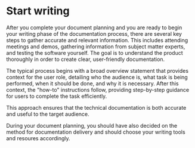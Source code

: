 # Start writing

After you complete your document planning and you are ready to begin your writing phase of the documentation process, there are several key steps to gather accurate and relevant information. This includes attending meetings and demos, gathering information from subject matter experts, and testing the software yourself. The goal is to understand the product thoroughly in order to create clear, user-friendly documentation.

The typical process begins with a broad overview statement that provides context for the user role, detailing who the audience is, what task is being performed, when it should be done, and why it is necessary. After this context, the "how-to" instructions follow, providing step-by-step guidance for users to complete the task efficiently.

This approach ensures that the technical documentation is both accurate and useful to the target audience.

During your document planning, you should have also decided on the method for documentation delivery and should choose your writing tools and resoures accordingly. 